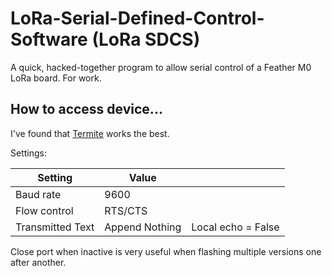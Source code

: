 # LoRa-Serial-Defined-Control-Software (LoRa SDCS)

A quick, hacked-together program to allow serial control of a Feather M0 LoRa board. For work.

## How to access device...

I've found that [Termite](https://www.compuphase.com/software_termite.htm) works the best.

Settings:

| Setting          | Value          |                    |
|------------------|----------------|--------------------|
| Baud rate        | 9600           |                    |
| Flow control     | RTS/CTS        |                    |
| Transmitted Text | Append Nothing | Local echo = False |

Close port when inactive is very useful when flashing multiple versions one after another.

